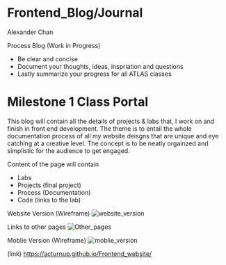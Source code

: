 # Frontend_Blog/Journal

Alexander Chan 

Process Blog
(Work in Progress)
  - Be clear and concise
  - Document your thoughts, ideas, inspriation and questions
  - Lastly summarize your progress for all ATLAS classes

# Milestone 1 Class Portal

  This blog will contain all the details of projects & labs that, I work on and finish in front end development. The theme is to entail the whole documentation process of all my website deisgns that are unique and eye catching at a creative level. The concept is to be neatly orgainzed and simplistic for the audience to get engaged.
  
  Content of the page will contain
  - Labs 
  - Projects (final project)
  - Process (Documentation)
  - Code (links to the lab)
  

Website Version (Wireframe)
![website_version](https://user-images.githubusercontent.com/91300625/187488426-4eeb8a12-c022-49db-b329-2b0b57eb1788.PNG)

Links to other pages
![Other_pages](https://user-images.githubusercontent.com/91300625/187494369-b8f45e18-c17b-4131-8d78-bca55b733f5d.PNG)



Moblie Version (Wireframe)
  ![moblie_version](https://user-images.githubusercontent.com/91300625/187488466-0a939a0d-8f3a-4ab0-a231-c6ffa2f791db.PNG)

  
  (link)
  https://acturnup.github.io/Frontend_website/
  
  
  

